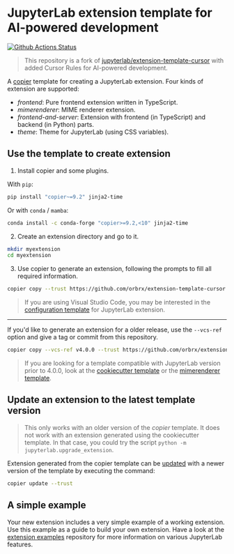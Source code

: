 # JupyterLab extension template for AI-powered development

[![Github Actions Status](https://github.com/orbrx/extension-template-cursor/workflows/CI/badge.svg)](https://github.com/orbrx/extension-template-cursor/actions/workflows/main.yml)

> This repository is a fork of [jupyterlab/extension-template-cursor](https://github.com/jupyterlab/extension-template-cursor) with added Cursor Rules for AI-powered development.

A [copier](https://copier.readthedocs.io) template for creating
a JupyterLab extension. Four kinds of extension are supported:
- _frontend_: Pure frontend extension written in TypeScript.
- _mimerenderer_: MIME renderer extension.
- _frontend-and-server_: Extension with frontend (in TypeScript) and backend (in Python) parts.
- _theme_: Theme for JupyterLab (using CSS variables).

## Use the template to create extension

1. Install copier and some plugins.

With `pip`:

```sh
pip install "copier~=9.2" jinja2-time
```

Or with `conda` / `mamba`:

```sh
conda install -c conda-forge "copier>=9.2,<10" jinja2-time
```

2. Create an extension directory and go to it.

```sh
mkdir myextension
cd myextension
```

3. Use copier to generate an extension, following the prompts to fill all required information.

```sh
copier copy --trust https://github.com/orbrx/extension-template-cursor .
```

> If you are using Visual Studio Code, you may be interested in the
> [configuration template](https://github.com/jupyterlab/vscode-config-template) for JupyterLab extension.

---

If you'd like to generate an extension for a older release, use the `--vcs-ref` option and give a tag or commit from this repository.

```sh
copier copy --vcs-ref v4.0.0 --trust https://github.com/orbrx/extension-template-cursor .
```

> If you are looking for a template compatible with JupyterLab version prior to 4.0.0, look at
> the [cookiecutter template](https://github.com/jupyterlab/extension-cookiecutter-ts) or the
> [mimerenderer template](https://github.com/jupyterlab/mimerender-cookiecutter-ts).

## Update an extension to the latest template version

> This only works with an older version of the _copier_ template. It does not work
> with an extension generated using the cookiecutter template. In that case, you
> could try the script `python -m jupyterlab.upgrade_extension`.

Extension generated from the copier template can be [updated](https://copier.readthedocs.io/en/stable/updating/)
with a newer version of the template by executing the command:

```sh
copier update --trust
```

## A simple example

Your new extension includes a very simple example of a working extension. Use this example as a guide to build your own extension. Have a look at the [extension examples](https://github.com/jupyterlab/extension-examples) repository for more information on various JupyterLab features.
